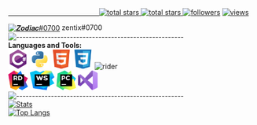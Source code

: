  <a href="https://github.com/zentix07?tab=repositories&sort=stargazers">
    ‎ ‎ ‎ ‎ ‎ ‎ ‎ ‎ ‎ ‎ ‎ ‎ ‎ ‎ ‎ ‎ ‎ ‎ ‎ ‎ ‎ ‎ ‎ ‎ ‎ ‎ ‎ ‎ ‎ ‎ ‎ ‎ ‎ ‎ ‎ ‎ ‎ ‎ ‎ ‎ ‎ ‎ ‎ ‎ ‎ ‎‎ ‎ <img alt="total stars" title="Total stars on GitHub" src="https://custom-icon-badges.herokuapp.com/badge/dynamic/json?logo=star&host=formatted-dynamic-badges.herokuapp.com&formatter=metric&style=for-the-badge&color=55960c&labelColor=488207&label=stars&query=$.stars&url=https://api.github-star-counter.workers.dev/user/Zodiac0700"/>
  </a>
  <a href="https://github.com/zentix07?tab=repositories&sort=stargazers">
    <img alt="total stars" title="Total forks on GitHub" src="https://custom-icon-badges.herokuapp.com/badge/dynamic/json?logo=fork&host=formatted-dynamic-badges.herokuapp.com&formatter=metric&style=for-the-badge&color=ff0013&labelColor=ae1206&label=forks&query=$.forks&url=https://api.github-star-counter.workers.dev/user/Zodiac0700"/>
  </a>
  <a href="https://github.com/zentix07?tab=followers">
    <img alt="followers" title="Follow me on Github" src="https://custom-icon-badges.herokuapp.com/github/followers/zentix07?color=236ad3&labelColor=1155ba&style=for-the-badge&logo=person-add&label=Follow&logoColor=white"/></a>
  <a href="https://github.com/zentix07/Simple-View-Counter">
    <img alt="views" title="GitHub profile views" src="https://komarev.com/ghpvc/?username=zentix07&style=for-the-badge&color=lightgrey"/>
  </a>
</p>


<a href="https://discord.com" target="blank"><img align="center" src="https://raw.githubusercontent.com/rahuldkjain/github-profile-readme-generator/master/src/images/icons/Social/discord.svg" alt="𝒁𝒐𝒅𝒊𝒂𝒄#0700" height="30" width="40" /></a> zentix#0700
![-----------------------------------------------------](
https://raw.githubusercontent.com/andreasbm/readme/master/assets/lines/aqua.png)<br/>
<b>Languages and Tools:</b><br/>
<img src="https://raw.githubusercontent.com/devicons/devicon/master/icons/csharp/csharp-original.svg" alt="csharp" width="40" height="40"/>
<img src="https://raw.githubusercontent.com/devicons/devicon/master/icons/python/python-original.svg" alt="python" width="40" height="40"/>
<img src="https://raw.githubusercontent.com/devicons/devicon/master/icons/html5/html5-original.svg" alt="html5" width="40" height="40"/>
<img src="https://raw.githubusercontent.com/devicons/devicon/master/icons/css3/css3-original.svg" alt="css3" width="40" height="40"/>
<img src="https://cdn.jsdelivr.net/gh/devicons/devicon/icons/javascript/javascript-original.svg" alt="rider" width="40" height="40"/></br>
<img src="https://raw.githubusercontent.com/Kek5chen/devicon/0a06ff51f0a88db2549bd71d63a5c5a2f2dc39d8/icons/rider/rider-original.svg" alt="rider"
 width="40" height="40"/> 
<img src="https://raw.githubusercontent.com/Kek5chen/devicon/0a06ff51f0a88db2549bd71d63a5c5a2f2dc39d8/icons/webstorm/webstorm-original.svg" alt="rider" width="50" height="40"/>
<img src="https://raw.githubusercontent.com/Kek5chen/devicon/0a06ff51f0a88db2549bd71d63a5c5a2f2dc39d8/icons/pycharm/pycharm-original.svg" alt="pycharm" width="40" height="40"/>
<img src="https://github.com/Kek5chen/devicon/blob/jetbrains-icons/icons/visualstudio/visualstudio-original.svg" alt="visualstudio" width="40" height="40"/>
![-----------------------------------------------------](
https://raw.githubusercontent.com/andreasbm/readme/master/assets/lines/aqua.png)<br/>
[![Stats](https://github-readme-stats.vercel.app/api?username=zentix07&show_icons=true&theme=tokyonight&count_private=true)](https://github.com/Zodiac0700?tab=repositories)
<br>
[![Top Langs](https://github-readme-stats.vercel.app/api/top-langs/?username=zentix07&theme=tokyonight)](https://github.com/Zodiac0700?tab=repositories)
